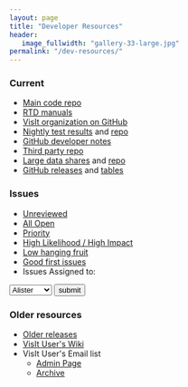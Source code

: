 ```yaml
---
layout: page
title: "Developer Resources"
header:
   image_fullwidth: "gallery-33-large.jpg"
permalink: "/dev-resources/"
---
```


### Current

* [Main code repo](https://github.com/visit-dav/visit)
* [RTD manuals](https://visit-sphinx-github-user-manual.readthedocs.io/en/develop/)
* [VisIt organization on GitHub](https://github.com/visit-dav)
* [Nightly test results](https://visit-dav.github.io/dashboard/) and [repo](https://github.com/visit-dav/dashboard)
* [GitHub developer notes](https://visit-sphinx-github-user-manual.readthedocs.io/en/develop/dev_manual/GitHub.html)
* [Third party repo](https://github.com/visit-dav/visit-deps)
* [Large data shares](https://visit-dav.github.io/largedata/) and [repo](https://github.com/visit-dav/largedata)
* [GitHub releases](https://github.com/visit-dav/visit/releases) and [tables](/releases-as-tables/)

### Issues

* [Unreviewed](https://github.com/visit-dav/visit/issues?utf8=✓&q=is%3Aissue+is%3Aopen+-label%3Areviewed)
* [All Open](https://github.com/visit-dav/visit/issues)
* [Priority](https://github.com/visit-dav/visit/issues?q=is%3Aissue+is%3Aopen+label%3Apriority+sort%3Acreated-desc)
* [High Likelihood / High Impact](https://github.com/visit-dav/visit/issues?q=is%3Aopen+label%3A%22likelihood+high%22+label%3A%22impact+high%22)
* [Low hanging fruit](https://github.com/visit-dav/visit/issues?q=is%3Aissue+is%3Aopen+label%3A%22low-hanging+fruit%22+)
* [Good first issues](https://github.com/visit-dav/visit/issues?q=is%3Aissue+is%3Aopen+label%3A%22good+first+issue%22)
* Issues Assigned to:
<form id="myForm" action="https://github.com/visit-dav/visit/issues" method="GET">
<select name="assignee">
<option value="aowen87" ID="aowen87">Alister</option>
<option value="cyrush" ID="cyrush">Cyrus</option>
<option value="rusu24edward" ID="rusu24edward">Eddie</option>
<option value="brugger1" ID="brugger1">Eric</option>
<option value="biagas" ID="biagas">Kathleen</option>
<option value="markcmiller86" ID="markcmiller86">Mark</option>
<option value="mclarsen" ID="mclarsen">Matt</option>
</select>
    <input type="submit" value="submit" />
</form>

### Older resources

* [Older releases](https://wci.llnl.gov/simulation/computer-codes/visit/executables)
* [VisIt User's Wiki](/visit-users-wiki/)
* VisIt User's Email list
  * [Admin Page](https://elist.ornl.gov/mailman/admindb/visit-users)
  * [Archive](https://elist.ornl.gov/mailman/private/visit-users)

